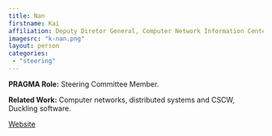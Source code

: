 ```yaml
---
title: Nan
firstname: Kai
affiliation: Deputy Diretor General, Computer Network Information Center (CNIC), Chinese Academy of Sciences (CAS)
imagesrc: "k-nan.png"
layout: person
categories:
 - "steering"
---
```


**PRAGMA Role:** Steering Committee Member.

**Related Work:** Computer networks, distributed systems and CSCW, Duckling software.

[Website][1]

[1]: http://www.escience.cn/people/kainan
